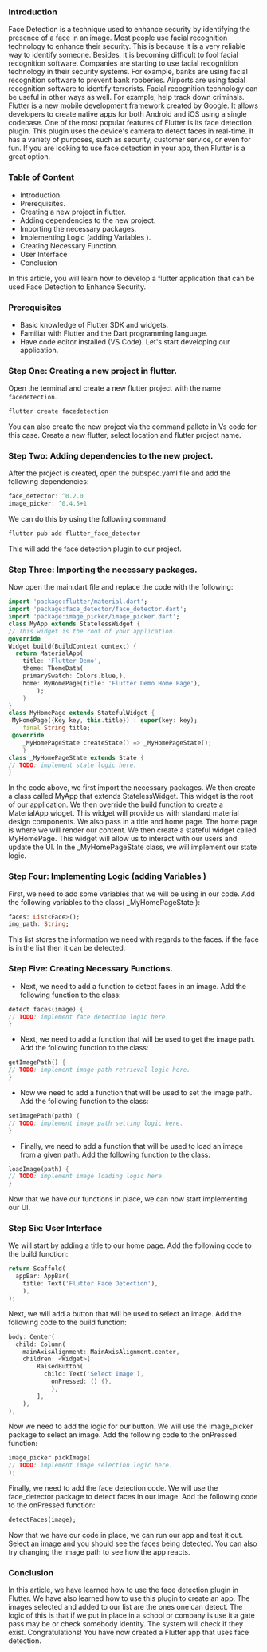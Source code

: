 ### Introduction
  Face Detection is a technique used to enhance security by identifying the presence of a face in an image. Most people use facial recognition technology to enhance their security. This is because it is a very reliable way to identify someone. Besides, it is becoming difficult to fool facial recognition software. Companies are starting to use facial recognition technology in their security systems. For example, banks are using facial recognition software to prevent bank robberies. Airports are using facial recognition software to identify terrorists. Facial recognition technology can be useful in other ways as well. For example, help track down criminals.
Flutter is a new mobile development framework created by Google. It allows developers to create native apps for both Android and iOS using a single codebase. One of the most popular features of Flutter is its face detection plugin. This plugin uses the device's camera to detect faces in real-time. It has a variety of purposes, such as security, customer service, or even for fun.
If you are looking to use face detection in your app, then Flutter is a great option.
### Table of Content
- Introduction.
- Prerequisites.
- Creating a new project in flutter.
- Adding dependencies to the new project.
- Importing the necessary packages.
- Implementing Logic (adding Variables ).
- Creating Necessary Function.
- User Interface
- Conclusion

In this article, you will learn how to develop a flutter application that can be used Face Detection to Enhance Security.
### Prerequisites
-    Basic knowledge of Flutter SDK and widgets.
-   Familiar with Flutter and the Dart programming language.
-   Have code editor installed (VS Code).
Let's start developing our application.
### Step One: Creating a new project in flutter.
 Open the terminal and create a new flutter project with the name `facedetection`.
```dart
flutter create facedetection
```
You can also create the new project via the command pallete in Vs code for this case. Create a new flutter, select location and flutter project name.

### Step Two: Adding dependencies to the new project.
After the project is created, open the pubspec.yaml file and add the following dependencies:
```dart
face_detector: ^0.2.0
image_picker: ^0.4.5+1
```
We can do this by using the following command:
```dart
flutter pub add flutter_face_detector
```
This will add the face detection plugin to our project.

### Step Three: Importing the necessary packages.

Now open the main.dart file and replace the code with the following:
```dart
import 'package:flutter/material.dart';
import 'package:face_detector/face_detector.dart';
import 'package:image_picker/image_picker.dart';
class MyApp extends StatelessWidget {
// This widget is the root of your application.
@override
Widget build(BuildContext context) {
  return MaterialApp(
	title: 'Flutter Demo',
	theme: ThemeData(
	primarySwatch: Colors.blue,),
	home: MyHomePage(title: 'Flutter Demo Home Page'),
		);
	}
}
class MyHomePage extends StatefulWidget {
 MyHomePage({Key key, this.title}) : super(key: key); 
    final String title;
 @override
	_MyHomePageState createState() => _MyHomePageState();
	}
class _MyHomePageState extends State {
// TODO: implement state logic here.
}
```
In the code above, we first import the necessary packages. We then create a class called MyApp that extends StatelessWidget. This widget is the root of our application. We then override the build function to create a MaterialApp widget. This widget will provide us with standard material design components. We also pass in a title and home page. The home page is where we will render our content. We then create a stateful widget called MyHomePage. This widget will allow us to interact with our users and update the UI.
In the _MyHomePageState class, we will implement our state logic.
### Step Four: Implementing Logic (adding Variables )
First, we need to add some variables that we will be using in our code. Add the following variables to the class( _MyHomePageState ):
```dart
faces: List<Face>();
img_path: String;
```
This list stores the information we need with regards to the faces. if the face is in the list then it can be detected.

### Step Five: Creating Necessary Functions.

- Next, we need to add a function to detect faces in an image. Add the following function to the class:
```dart
detect faces(image) {
// TODO: implement face detection logic here.
}
```
- Next, we need to add a function that will be used to get the image path. Add the following function to the class:
```dart
getImagePath() {
// TODO: implement image path retrieval logic here.
}
```
- Now we need to add a function that will be used to set the image path. Add the following function to the class:
```dart
setImagePath(path) {
// TODO: implement image path setting logic here.
}
```
 - Finally, we need to add a function that will be used to load an image from a given path. Add the following function to the class:

```dart
loadImage(path) {
// TODO: implement image loading logic here.
}
```
Now that we have our functions in place, we can now start implementing our UI.
### Step Six: User Interface
We will start by adding a title to our home page. Add the following code to the build function:
```dart
return Scaffold(
  appBar: AppBar(
	title: Text('Flutter Face Detection'),
	),
);
```
Next, we will add a button that will be used to select an image. Add the following code to the build function:
```dart
body: Center(
  child: Column(
	mainAxisAlignment: MainAxisAlignment.center,
	children: <Widget>[
		RaisedButton(
		  child: Text('Select Image'),
			onPressed: () {},
			),
		],
	),
),
```
Now we need to add the logic for our button. We will use the image_picker package to select an image. Add the following code to the onPressed function:
```dart
image_picker.pickImage(
// TODO: implement image selection logic here.
);
```
Finally, we need to add the face detection code. We will use the face_detector package to detect faces in our image. Add the following code to the onPressed function:
```dart
detectFaces(image);
```
Now that we have our code in place, we can run our app and test it out. Select an image and you should see the faces being detected.
You can also try changing the image path to see how the app reacts.
### Conclusion
In this article, we have learned how to use the face detection plugin in Flutter. We have also learned how to use this plugin to create an app. The images selected and added to our list are the ones one can detect. The logic of this is that if we put in place in a school or company is use it a gate pass may be or check somebody identity. The system will check if they exist.
 Congratulations! You have now created a Flutter app that uses face detection.
